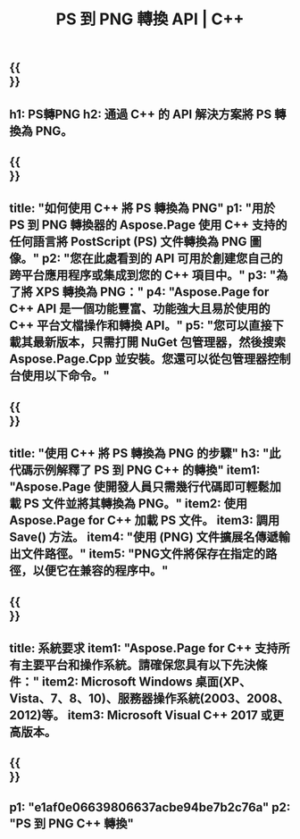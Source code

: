 ﻿---
translation: true
template: /_templates/_conversion-child-cpp.md
title: PS 到 PNG 轉換 API | C++
url: /cpp/conversion/ps-to-png/
description: Aspose.Page 為 C++ API 解決方案提供的 PS 到 PNG 轉換。適用於 Windows 32 位、Windows 64 位和 Linux 64 位的 C++ 運行時環境。
informat: PS
outformat: PNG
otherformats: XPS EPS
---

{{<section banner>}}
---
h1: PS轉PNG
h2: 通過 C++ 的 API 解決方案將 PS 轉換為 PNG。
---

{{<section overview>}}
---
title: "如何使用 C++ 將 PS 轉換為 PNG"
p1: "用於 PS 到 PNG 轉換器的 Aspose.Page 使用 C++ 支持的任何語言將 PostScript (PS) 文件轉換為 PNG 圖像。"
p2: "您在此處看到的 API 可用於創建您自己的跨平台應用程序或集成到您的 C++ 項目中。"
p3: "為了將 XPS 轉換為 PNG："
p4: "Aspose.Page for C++ API 是一個功能豐富、功能強大且易於使用的 C++ 平台文檔操作和轉換 API。"
p5: "您可以直接下載其最新版本，只需打開 NuGet 包管理器，然後搜索 Aspose.Page.Cpp 並安裝。您還可以從包管理器控制台使用以下命令。"
---

{{<section feature1>}}
---
title: "使用 C++ 將 PS 轉換為 PNG 的步驟"
h3: "此代碼示例解釋了 PS 到 PNG C++ 的轉換"
item1: "Aspose.Page 使開發人員只需幾行代碼即可輕鬆加載 PS 文件並將其轉換為 PNG。"
item2: 使用 Aspose.Page for C++ 加載 PS 文件。
item3: 調用 Save() 方法。
item4: "使用 (PNG) 文件擴展名傳遞輸出文件路徑。"
item5: "PNG文件將保存在指定的路徑，以便它在兼容的程序中。"
---

{{<section feature2>}}
---
title: 系統要求
item1: "Aspose.Page for C++ 支持所有主要平台和操作系統。請確保您具有以下先決條件："
item2: Microsoft Windows 桌面(XP、Vista、7、8、10)、服務器操作系統(2003、2008、2012)等。
item3: Microsoft Visual C++ 2017 或更高版本。
---

{{<section gist>}}
---
p1: "e1af0e06639806637acbe94be7b2c76a"
p2: "PS 到 PNG C++ 轉換"
---
